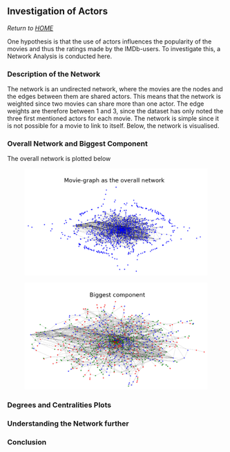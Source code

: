 ## Investigation of Actors

*Return to [HOME](https://lauramarott.github.io/SocialGraphs/)*

One hypothesis is that the use of actors influences the popularity of the movies and thus the ratings made by the IMDb-users. To investigate this, a Network Analysis is conducted here. 

### Description of the Network
The network is an undirected network, where the movies are the nodes and the edges between them are shared actors. This means that the network is weighted since two movies can share more than one actor. The edge weights are therefore between 1 and 3, since the dataset has only noted the three first mentioned actors for each movie. 
The network is simple since it is not possible for a movie to link to itself. Below, the network is visualised. 

### Overall Network and Biggest Component

The overall network is plotted below

<figure style="text-align: center;">
  <img src="./images/overall_network1.png" width="500"/>
</figure>

<figure style="text-align: center;">
  <img src="./images/big_component1.png" width="500"/>
</figure>

### Degrees and Centralities Plots

### Understanding the Network further

### Conclusion
